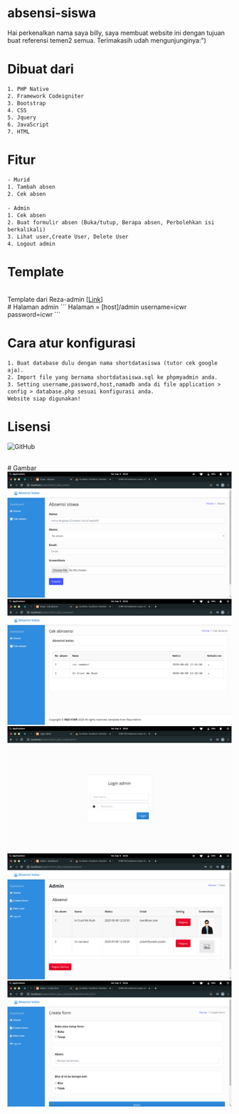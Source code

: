 # absensi-siswa
Hai perkenalkan nama saya billy, saya membuat website ini dengan tujuan buat referensi temen2 semua. Terimakasih udah mengunjunginya:")

# Dibuat dari
```
1. PHP Native
2. Framework Codeigniter
3. Bootstrap
4. CSS
5. Jquery
6. JavaScript
7. HTML
```

# Fitur
```
- Murid
1. Tambah absen
2. Cek absen

- Admin
1. Cek absen
2. Buat formulir absen (Buka/tutup, Berapa absen, Perbolehkan isi berkalikali)
3. Lihat user,Create User, Delete User
4. Logout admin
```

# Template
<br>
Template dari Reza-admin [<a href='https://github.com/rezafikkri/Reza-Admin'>Link</a>]
<br>
# Halaman admin
```
Halaman = [host]/admin
username=icwr
password=icwr
```

# Cara atur konfigurasi
```
1. Buat database dulu dengan nama shortdatasiswa (tutor cek google aja).
2. Import file yang bernama shortdatasiswa.sql ke phpmyadmin anda.
3. Setting username,password,host,namadb anda di file application > config > database.php sesuai konfigurasi anda.
Website siap digunakan!
```

# Lisensi
![GitHub](https://img.shields.io/github/license/icwr-tech/absensi-siswa?color=red&style=flat-square)

<br>
# Gambar

<img src="1.png" alt="gambar">
<img src="2.png" alt="gambar">
<img src="3.png" alt="gambar">
<img src="4.png" alt="gambar">
<img src="5.png" alt="gambar">




